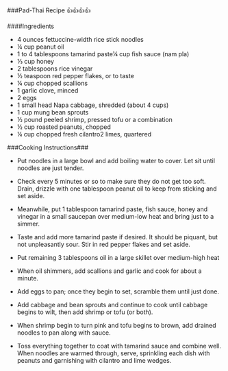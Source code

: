 
###Pad-Thai Recipe :+1::+1::+1::+1:

####Ingredients
  * 4 ounces fettuccine-width rice stick noodles<br>
  * ¼ cup peanut oil<br>
  * 1 to 4 tablespoons tamarind paste¼ cup fish sauce (nam pla)<br>
  * ⅓ cup honey<br>
  * 2 tablespoons rice vinegar<br>
  * ½ teaspoon red pepper flakes, or to taste<br>
  * ¼ cup chopped scallions<br>
  * 1 garlic clove, minced<br>
  * 2 eggs<br>
  * 1 small head Napa cabbage, shredded (about 4 cups)<br>
  * 1 cup mung bean sprouts<br>
  * ½ pound peeled shrimp, pressed tofu or a combination<br>
  * ½ cup roasted peanuts, chopped<br>
  * ¼ cup chopped fresh cilantro2 limes, quartered<br>

###Cooking Instructions###
+ Put noodles in a large bowl and add boiling water to cover. Let sit until noodles are just tender.

+ Check every 5 minutes or so to make sure they do not get too soft. Drain, drizzle with one tablespoon peanut oil to keep from sticking and set aside.

+ Meanwhile, put 1 tablespoon tamarind paste, fish sauce, honey and vinegar in a small saucepan over medium-low heat and bring just to a simmer.

+ Taste and add more tamarind paste if desired. It should be piquant, but not unpleasantly sour. Stir in red pepper flakes and set aside.

+ Put remaining 3 tablespoons oil in a large skillet over medium-high heat

+ When oil shimmers, add scallions and garlic and cook for about a minute.

+ Add eggs to pan; once they begin to set, scramble them until just done.

+ Add cabbage and bean sprouts and continue to cook until cabbage begins to wilt, then add shrimp or tofu (or both).

+ When shrimp begin to turn pink and tofu begins to brown, add drained noodles to pan along with sauce.

+ Toss everything together to coat with tamarind sauce and combine well. When noodles are warmed through, serve, sprinkling each dish with peanuts and garnishing with cilantro and lime wedges.
